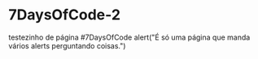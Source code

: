 # 7DaysOfCode-2
testezinho de página #7DaysOfCode
alert("É só uma página que manda vários alerts perguntando coisas.")
